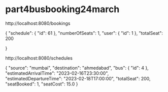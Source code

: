 # part4busbooking24march


http://localhost:8080/bookings


{
    "schedule": {
        "id": 61
    },
    "numberOfSeats": 1,
    "user": {
        "id": 1
    },
    "totalSeat": 200

}


http://localhost:8080/schedules


{
    "source": "mumbai",
    "destination": "ahmedabad",
    "bus": {
        "id": 4
    },
    "estimatedArrivalTime": "2023-02-16T23:30:00",
    "estimatedDepartureTime": "2023-02-18T17:00:00",
    "totalSeat": 200,
    "seatBooked": 1,
    "seatCost": 15.0
}
